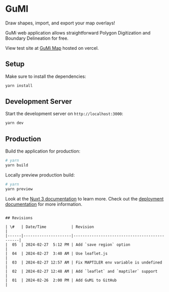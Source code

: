 # GuMI

Draw shapes, import, and export your map overlays!

GuMi web application allows straightforward Polygon Digitization and Boundary Delineation for free.

View test site at [GuMi Map](https://gumi-map.vercel.app) hosted on vercel.

## Setup

Make sure to install the dependencies:

```bash
yarn install
```

## Development Server

Start the development server on `http://localhost:3000`:

```bash
yarn dev
```

## Production

Build the application for production:

```bash
# yarn
yarn build
```

Locally preview production build:

```bash
# yarn
yarn preview
```

Look at the [Nuxt 3 documentation](https://nuxt.com/docs/getting-started/introduction) to learn more.
Check out the [deployment documentation](https://nuxt.com/docs/getting-started/deployment) for more information.

```

## Revisions

| \#   | Date/Time           | Revision                                     |
|------|---------------------|----------------------------------------------|
|  05  | 2024-02-27  5:12 PM | Add `save region` option                     |
|  04  | 2024-02-27  3:40 AM | Use leaflet.js                               |
|  03  | 2024-02-27 12:57 AM | Fix MAPTILER env variable is undefined       |
|  02  | 2024-02-27 12:48 AM | Add `leaflet` and `maptiler` support         |
|  01  | 2024-02-26  2:00 PM | Add GuMi to GitHub                           |
```
